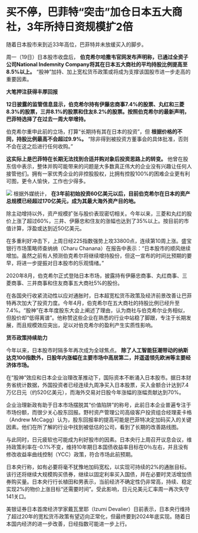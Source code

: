 

# 买不停，巴菲特“突击”加仓日本五大商社，3年所持日资规模扩2倍

随着日本股市来到近33年高位，巴菲特并未放缓买入的脚步。

周一（19日）日本股市收盘后， **伯克希尔哈撒韦官网发布声明称，已通过全资子公司National Indemnity
Company将其在日本五大商社的平均持股比例提高至8.5%以上。** “股神”加持、加上宽松货币政策或将成为支撑该国股市进一步走高的重要因素。

**大笔押注获得丰厚回报**

**12日披露的监管信息显示，伯克希尔持有伊藤忠商事7.4%的股票、丸红和三菱8.3%的股票，三井8.1%的股票和住友8.2%的股票。按照伯克希尔的最新声明，巴菲特选择了在过去一周大举增持。**

伯克希尔重申此前的立场，打算“长期持有其在日本的投资”，但 **根据价格的不同，持股比例最高不会超过9.9%。**
“除非得到被投资方董事会的具体批准，否则不会在这之后进行任何收购。”

**这实际上是巴菲特在长期无法找到合适并购对象后投资思路上的转变。**
他曾在股东信中表示，整体并购可能带来的问题是大多数真正伟大的企业没有兴趣让任何人接管他们。拥有一家优秀企业的非控股股权，比拥有控股100%的困难企业更有利可图，更令人愉快，工作也少得多。

![](https://inews.gtimg.com/om_bt/OaGuKVs1T0PFav_8Tl5XnHE1ue9wiQl6td0HqsbTEDaTMAA/1000)
根据外媒统计， **在3年前初始投资60亿美元以后，目前伯克希尔在日本的资产总规模已经超过170亿美元，成为其最大海外资产目的地。**

除主动增持以外，资产规模扩张与股价表现密切相关。今年以来，三菱和丸红的股价上涨了超过60%，三井、伊藤忠和住友的涨幅也达到了35%以上。按目前的市值计算，浮盈或达到近50亿美元。

在多重利好冲击下，上周日经225指数强势上攻33800点，连续第10周上涨。盛宝银行市场策略师查纳纳（Charu
Chanana）在报告中表示：“日本股市的顺风继续增加。虽然之前有人预测伯克希尔将继续增持股份，但这一宣布的时间比预期的要早，将进一步提振对日本股市的乐观情绪。”

2020年8月，伯克希尔正式登陆日本市场，披露持有伊藤忠商事、丸红商事、三菱商事、三井商事和住友商事五大商社5%的股份。

在各国央行收紧流动性以应对通胀时，日本超宽松货币政策及经济前景改善让巴菲特再次加大了投资力度。今年4月，伯克希尔在五大商社的持股比例已经升至7.4%。“股神”在本年度股东大会上阐述了理由，认为商社与伯克希尔业务相似，但股价却“低得离谱”。他称赞这些企业在熟悉的行业中站稳了脚跟，专注于长期发展，而且规模效应突出，足以对伯克希尔的盈利产生实质性影响。

**货币政策持续助力**

今年以来，日本股市时隔多年再次成为全球焦点。
**除了人工智能狂潮带动的纳斯达克100指数外，日股年内涨幅在主要市场中高居第二，并遥遥领先欧洲等主要经济体市场。**

在“股神”效应和日本企业治理改革推动下，国际资本不断涌入日本股市。据日本财务省统计数据，外国投资者已经连续九周净买入日本股票，买入金额合计达到7.4万亿日元（约520亿美元），而海外交易对日股今年涨幅的涨幅贡献达到70%。

企业治理新政有助于日本市场摆脱其“价值陷阱”的称号，此前日本企业普遍专注于市场份额，而很少关心股东回报。野村资产管理公司高级客户投资组合经理麦卡格（Andrew
McCagg）认为，股东回报率的提高可能是巴菲特决定加码买入的关键因素。他们在所了解的行业中找到被低估的公司，看到了长期的改善路线图。

与此同时，日元疲软也可能成为利好股市的因素。日本央行上周召开议息会议，维持政策利率在-0.1%不变，维持10年期日本国债收益率目标在0％左右，并且没有修改收益率曲线控制（YCC）政策，符合市场此前预期。

日本央行称，如有必要将毫不犹豫地加码宽松，以实现可持续的2%的通胀目标。该行还将继续大规模购买债券，继续以固定利率买入国债，并在必要时灵活增加债券购买量。日本央行行长植田和男表示，当前经济不确定性仍非常高，持续、稳定实现2%的物价上涨目标“还需要时间”。受此影响，日元兑美元汇率周一再次失守141关口。

美银证券日本首席经济学家戴瓦里耶（Izumi
Devalier）日前表示，日本央行维持了超过20年的宽松货币政策有望迈向正常化，但最终要到2024年底实现。随着日本国内经济的进一步改善，日经指数可能进一步上行。

